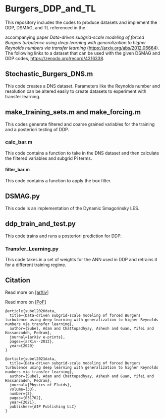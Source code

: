 # Burgers_DDP_and_TL
This repository includes the codes to produce datasets and implement the DDP, DSMAG, and TL referenced in the 

accompanying paper *Data-driven subgrid-scale modeling of forced Burgers turbulence using deep learning with generalization to higher Reynolds numbers via transfer learning* (https://arxiv.org/abs/2012.06664). The following links to a dataset that can be used with the given DSMAG and DDP codes, https://zenodo.org/record/4316338.
 
## Stochastic_Burgers_DNS.m
This code creates a DNS dataset. Parameters like the Reynolds number and resolution can be altered easily to create datasets to experiment with transfer learning.

## make_training_sets.m and make_forcing.m 
This codes generate filtered and coarse grained variables for the training and a posteriori testing of DDP.

### calc_bar.m
This code contains a function to take in the  DNS dataset and then calculate the filtered variables and subgrid Pi terms.

#### filter_bar.m
This code contains a function to apply the box filter.

## DSMAG.py
This code is an implementation of the Dynamic Smagorinsky LES.

## ddp_train_and_test.py
This code trains and runs a posteriori prediction for DDP.

### Transfer_Learning.py
This code takes in a set of weights for the ANN used in DDP and retrains it for a different training regime.

## Citation
<!-- Links to published/arxiv work -->
Read more on [[arXiv]](https://arxiv.org/pdf/2012.06664.pdf)
<!-- Use DOI links when available -->
Read more on [[PoF]](https://doi.org/10.1063/5.0040286)
```
@article{subel2020data,
  title={Data-driven subgrid-scale modeling of forced Burgers turbulence using deep learning with generalization to higher Reynolds numbers via transfer learning},
  author={Subel, Adam and Chattopadhyay, Ashesh and Guan, Yifei and Hassanzadeh, Pedram},
  journal={arXiv e-prints},
  pages={arXiv--2012},
  year={2020}
}

@article{subel2021data,
  title={Data-driven subgrid-scale modeling of forced Burgers turbulence using deep learning with generalization to higher Reynolds numbers via transfer learning},
  author={Subel, Adam and Chattopadhyay, Ashesh and Guan, Yifei and Hassanzadeh, Pedram},
  journal={Physics of Fluids},
  volume={33},
  number={3},
  pages={031702},
  year={2021},
  publisher={AIP Publishing LLC}
}

